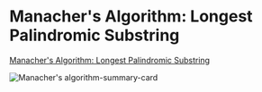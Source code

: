 # Manacher's Algorithm: Longest Palindromic Substring
[Manacher's Algorithm: Longest Palindromic Substring](https://yuminlee2.medium.com/manachers-algorithm-longest-palindromic-substring-cc97fa615f8b)

![Manacher's algorithm-summary-card](https://github.com/ClaireLee22/Leetcode/blob/main/LeetCode%205-Longest%20Palindromic%20Substring/images/Manacher%E2%80%99s%20algorithm%20summary%20card.png)
